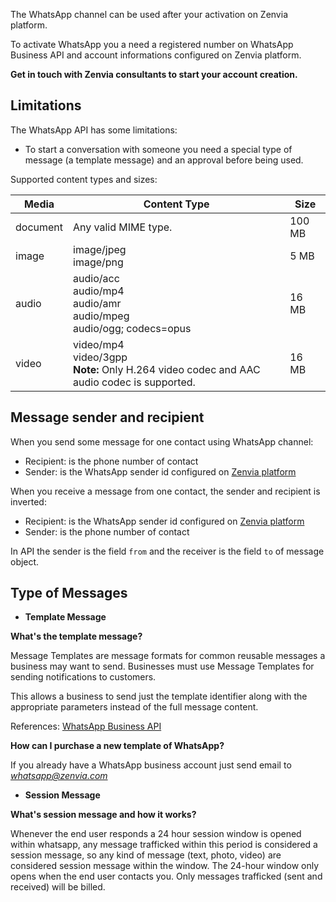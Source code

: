The WhatsApp channel can be used after your activation on Zenvia platform.

To activate WhatsApp you a need a registered number on WhatsApp Business API and account informations configured on Zenvia platform.

**Get in touch with Zenvia consultants to start your account creation.**


## Limitations

The WhatsApp API has some limitations:

* To start a conversation with someone you need a special type of message (a template message) and an approval before being used.

Supported content types and sizes:

| Media | Content Type | Size |
|---|---|---|
| document | Any valid MIME type. | 100 MB |
| image | image/jpeg<br>image/png | 5 MB |
| audio | audio/acc<br>audio/mp4<br>audio/amr<br>audio/mpeg<br>audio/ogg; codecs=opus | 16 MB |
| video | video/mp4<br>video/3gpp<br>**Note:** Only H.264 video codec and AAC audio codec is supported. | 16 MB |


## Message sender and recipient

When you send some message for one contact using WhatsApp channel:

* Recipient: is the phone number of contact
* Sender: is the WhatsApp sender id configured on [Zenvia platform](https://app.zenvia.com/home/credentials/whatsapp/list)

When you receive a message from one contact, the sender and recipient is inverted:

* Recipient: is the WhatsApp sender id configured on [Zenvia platform](https://app.zenvia.com/home/credentials/whatsapp/list)
* Sender: is the phone number of contact

In API the sender is the field `from` and the receiver is the field `to` of message object.


## Type of Messages

* **Template Message**

**What's the template message?**

Message Templates are message formats for common reusable messages a business may want to send. Businesses must use Message Templates for sending notifications to customers.

This allows a business to send just the template identifier along with the appropriate parameters instead of the full message content.

References: <a href="https://developers.facebook.com/docs/whatsapp/message-templates/" target="_blank">WhatsApp Business API</a>

**How can I purchase a new template of WhatsApp?**

If you already have a WhatsApp business account just send email to *whatsapp@zenvia.com*

* **Session Message**

**What's session message and how it works?**

Whenever the end user responds a 24 hour session window is opened within whatsapp, any message trafficked within this period is considered a session message, so any kind of message (text, photo, video) are considered session message within the window. The 24-hour window only opens when the end user contacts you. Only messages trafficked (sent and received) will be billed.
